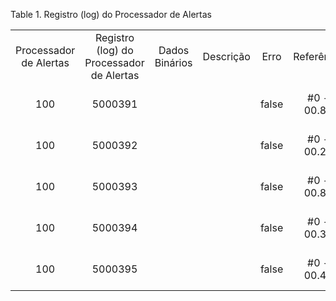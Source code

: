 <div id="d0e1" class="table">

<div class="table-title">

Table 1. Registro (log) do Processador de
Alertas

</div>

<div class="table-contents">

|                        |                                          |                |           |       |             |                          |                   |
| :--------------------: | :--------------------------------------: | :------------: | :-------: | :---: | :---------: | :----------------------: | :---------------: |
| Processador de Alertas | Registro (log) do Processador de Alertas | Dados Binários | Descrição | Erro  | Referência  |          Resumo          | Texto de Mensagem |
|          100           |                 5000391                  |                |           | false | \#0 - 00.86 | Total=0 - Logs deleted=0 |                   |
|          100           |                 5000392                  |                |           | false | \#0 - 00.29 | Total=0 - Logs deleted=1 |                   |
|          100           |                 5000393                  |                |           | false | \#0 - 00.87 | Total=0 - Logs deleted=0 |                   |
|          100           |                 5000394                  |                |           | false | \#0 - 00.38 | Total=0 - Logs deleted=1 |                   |
|          100           |                 5000395                  |                |           | false | \#0 - 00.48 | Total=0 - Logs deleted=1 |                   |

</div>

</div>
